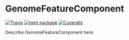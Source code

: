 # GenomeFeatureComponent

[![Travis][build-badge]][build]
[![npm package][npm-badge]][npm]
[![Coveralls][coveralls-badge]][coveralls]

Describe GenomeFeatureComponent here.

[build-badge]: https://img.shields.io/travis/gmod/genomefeaturecomponent/master.png?style=flat-square
[build]: https://travis-ci.org/gmod/genomefeaturecomponent

[npm-badge]: https://img.shields.io/npm/v/npm-package.png?style=flat-square
[npm]: https://www.npmjs.org/package/npm-package

[coveralls-badge]: https://img.shields.io/coveralls/gmod/genomefeaturecomponent/master.png?style=flat-square
[coveralls]: https://coveralls.io/github/gmod/genomefeaturecomponent
